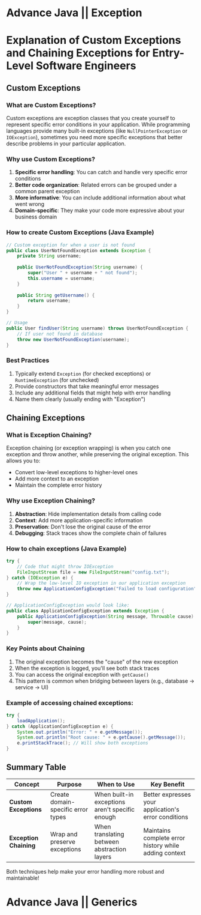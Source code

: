 # Advance Java || Exception 

# Explanation of Custom Exceptions and Chaining Exceptions for Entry-Level Software Engineers

## Custom Exceptions

### What are Custom Exceptions?
Custom exceptions are exception classes that you create yourself to represent specific error conditions in your application. While programming languages provide many built-in exceptions (like `NullPointerException` or `IOException`), sometimes you need more specific exceptions that better describe problems in your particular application.

### Why use Custom Exceptions?
1. **Specific error handling**: You can catch and handle very specific error conditions
2. **Better code organization**: Related errors can be grouped under a common parent exception
3. **More informative**: You can include additional information about what went wrong
4. **Domain-specific**: They make your code more expressive about your business domain

### How to create Custom Exceptions (Java Example)
```java
// Custom exception for when a user is not found
public class UserNotFoundException extends Exception {
    private String username;
    
    public UserNotFoundException(String username) {
        super("User " + username + " not found");
        this.username = username;
    }
    
    public String getUsername() {
        return username;
    }
}

// Usage
public User findUser(String username) throws UserNotFoundException {
    // If user not found in database
    throw new UserNotFoundException(username);
}
```

### Best Practices
1. Typically extend `Exception` (for checked exceptions) or `RuntimeException` (for unchecked)
2. Provide constructors that take meaningful error messages
3. Include any additional fields that might help with error handling
4. Name them clearly (usually ending with "Exception")

## Chaining Exceptions

### What is Exception Chaining?
Exception chaining (or exception wrapping) is when you catch one exception and throw another, while preserving the original exception. This allows you to:
- Convert low-level exceptions to higher-level ones
- Add more context to an exception
- Maintain the complete error history

### Why use Exception Chaining?
1. **Abstraction**: Hide implementation details from calling code
2. **Context**: Add more application-specific information
3. **Preservation**: Don't lose the original cause of the error
4. **Debugging**: Stack traces show the complete chain of failures

### How to chain exceptions (Java Example)
```java
try {
    // Code that might throw IOException
    FileInputStream file = new FileInputStream("config.txt");
} catch (IOException e) {
    // Wrap the low-level IO exception in our application exception
    throw new ApplicationConfigException("Failed to load configuration", e);
}

// ApplicationConfigException would look like:
public class ApplicationConfigException extends Exception {
    public ApplicationConfigException(String message, Throwable cause) {
        super(message, cause);
    }
}
```

### Key Points about Chaining
1. The original exception becomes the "cause" of the new exception
2. When the exception is logged, you'll see both stack traces
3. You can access the original exception with `getCause()`
4. This pattern is common when bridging between layers (e.g., database → service → UI)

### Example of accessing chained exceptions:
```java
try {
    loadApplication();
} catch (ApplicationConfigException e) {
    System.out.println("Error: " + e.getMessage());
    System.out.println("Root cause: " + e.getCause().getMessage());
    e.printStackTrace(); // Will show both exceptions
}
```

## Summary Table

| Concept | Purpose | When to Use | Key Benefit |
|---------|---------|-------------|-------------|
| **Custom Exceptions** | Create domain-specific error types | When built-in exceptions aren't specific enough | Better expresses your application's error conditions |
| **Exception Chaining** | Wrap and preserve exceptions | When translating between abstraction layers | Maintains complete error history while adding context |

Both techniques help make your error handling more robust and maintainable!

# Advance Java || Generics




